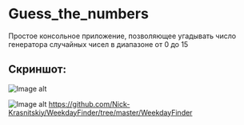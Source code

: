 # Guess_the_numbers
Простое консольное приложение, позволяющее угадывать число генератора случайных чисел в диапазоне от 0 до 15

## Скриншот:
![Image alt](https://github.com/SinitsynAM/Guess-the-numbers/tree/master/image/1.png)
             

![Image alt](https://github.com/Nick-Krasnitskiy/WeekdayFinder/blob/master/WeekdayFinder/1.png)
             https://github.com/Nick-Krasnitskiy/WeekdayFinder/tree/master/WeekdayFinder
